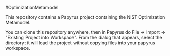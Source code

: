 #OptimizationMetamodel

This repository contains a Papyrus project containing the NIST Optimization Metamodel.

You can clone this repository anywhere, then in Papyrus do File -> Import -> "Existing Project into Workspace".
From the dialog that appears, select the directory; it will load the project without copying files into your papyrus workspace. 
